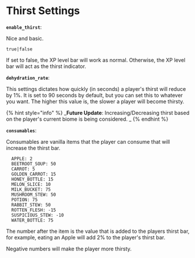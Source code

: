 # Thirst Settings

**`enable_thirst`**:

Nice and basic.

`true|false`

If set to false, the XP level bar will work as normal. Otherwise, the XP level bar will act as the thirst indicator.

**`dehydration_rate`**:

This settings dictates how quickly (in seconds) a player's thirst will reduce by 1%. It is set to 90 seconds by default, but you can set this to whatever you want. The higher this value is, the slower a player will become thirsty.

{% hint style="info" %}
_**Future Update**: Increasing/Decreasing thirst based on the player's current biome is being considered. _
{% endhint %}

**`consumables`**:

Consumables are vanilla items that the player can consume that will increase the thirst bar.

```
  APPLE: 2
  BEETROOT_SOUP: 50
  CARROT: 5
  GOLDEN_CARROT: 15
  HONEY_BOTTLE: 15
  MELON_SLICE: 10
  MILK_BUCKET: 75
  MUSHROOM_STEW: 50
  POTION: 75
  RABBIT_STEW: 50
  ROTTEN_FLESH: -15
  SUSPICIOUS_STEW: -10
  WATER_BOTTLE: 75
```

The number after the item is the value that is added to the players thirst bar, for example, eating an Apple will add 2% to the player's thirst bar.

Negative numbers will make the player more thirsty.

